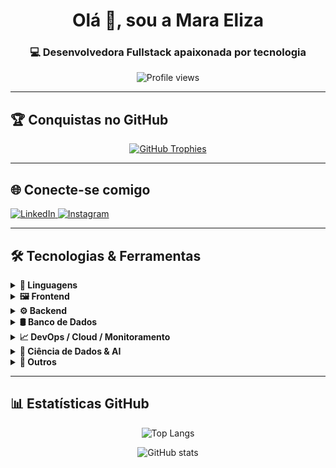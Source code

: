 <h1 align="center">Olá 👋, sou a Mara Eliza</h1>
<h3 align="center">💻 Desenvolvedora Fullstack apaixonada por tecnologia</h3>

<p align="center">
  <img src="https://komarev.com/ghpvc/?username=maraeliza&label=Profile%20views&color=0e75b6&style=flat" alt="Profile views" />
</p>

---

## 🏆 Conquistas no GitHub

<p align="center">
  <a href="https://github.com/ryo-ma/github-profile-trophy">
    <img src="https://github-profile-trophy.vercel.app/?username=maraeliza&theme=onedark" alt="GitHub Trophies" />
  </a>
</p>

---

## 🌐 Conecte-se comigo

<p align="left">
  <a href="https://linkedin.com/in/mara-eliza" target="_blank">
    <img src="https://raw.githubusercontent.com/rahuldkjain/github-profile-readme-generator/master/src/images/icons/Social/linked-in-alt.svg" alt="LinkedIn" height="30" width="40" />
  </a>
  <a href="https://instagram.com/_mara_eliza" target="_blank">
    <img src="https://raw.githubusercontent.com/rahuldkjain/github-profile-readme-generator/master/src/images/icons/Social/instagram.svg" alt="Instagram" height="30" width="40" />
  </a>
</p>

---

## 🛠️ Tecnologias & Ferramentas

<details>
  <summary><strong>🧠 Linguagens</strong></summary>
  <p>
    <img src="https://raw.githubusercontent.com/devicons/devicon/master/icons/javascript/javascript-original.svg" alt="JavaScript" title="JavaScript" width="40" height="40"/>
    <img src="https://raw.githubusercontent.com/devicons/devicon/master/icons/typescript/typescript-original.svg" alt="TypeScript" title="TypeScript" width="40" height="40"/>
    <img src="https://raw.githubusercontent.com/devicons/devicon/master/icons/java/java-original.svg" alt="Java" title="Java" width="40" height="40"/>
    <img src="https://raw.githubusercontent.com/devicons/devicon/master/icons/csharp/csharp-original.svg" alt="C#" title="C#" width="40" height="40"/>
    <img src="https://raw.githubusercontent.com/devicons/devicon/master/icons/python/python-original.svg" alt="Python" title="Python" width="40" height="40"/>
    <img src="https://www.vectorlogo.zone/logos/kotlinlang/kotlinlang-icon.svg" alt="Kotlin" title="Kotlin" width="40" height="40"/>
  </p>
</details>

<details>
  <summary><strong>🖼️ Frontend</strong></summary>
  <p>
    <img src="https://raw.githubusercontent.com/devicons/devicon/master/icons/html5/html5-original-wordmark.svg" alt="html5" title="HTML5" width="40" height="40"/>
    <img src="https://raw.githubusercontent.com/devicons/devicon/master/icons/css3/css3-original-wordmark.svg" alt="css3" title="CSS3" width="40" height="40"/>
    <img src="https://raw.githubusercontent.com/devicons/devicon/master/icons/bootstrap/bootstrap-plain-wordmark.svg" alt="bootstrap" title="Bootstrap" width="40" height="40"/>
    <img src="https://raw.githubusercontent.com/devicons/devicon/master/icons/react/react-original-wordmark.svg" alt="react" title="React" width="40" height="40"/>
    <img src="https://reactnative.dev/img/header_logo.svg" alt="reactnative" title="React Native" width="40" height="40"/>
    <img src="https://cdn.worldvectorlogo.com/logos/nextjs-2.svg" alt="nextjs" title="Next.js" width="40" height="40"/>
    <img src="https://www.vectorlogo.zone/logos/figma/figma-icon.svg" alt="figma" title="Figma" width="40" height="40"/>
    <img src="https://raw.githubusercontent.com/devicons/devicon/master/icons/photoshop/photoshop-line.svg" alt="photoshop" title="Photoshop" width="40" height="40"/>
  </p>
</details>

<details>
  <summary><strong>⚙️ Backend</strong></summary>
  <p>
    <img src="https://raw.githubusercontent.com/devicons/devicon/master/icons/nodejs/nodejs-original-wordmark.svg" alt="nodejs" title="Node.js" width="40" height="40"/>
    <img src="https://raw.githubusercontent.com/devicons/devicon/master/icons/express/express-original-wordmark.svg" alt="express" title="Express.js" width="40" height="40"/>
    <img src="https://raw.githubusercontent.com/devicons/devicon/master/icons/dot-net/dot-net-original-wordmark.svg" alt="dotnet" title=".NET" width="40" height="40"/>
    <img src="https://www.vectorlogo.zone/logos/springio/springio-icon.svg" alt="spring" title="Spring" width="40" height="40"/>
    <img src="https://www.vectorlogo.zone/logos/firebase/firebase-icon.svg" alt="firebase" title="Firebase" width="40" height="40"/>
  </p>
</details>

<details>
  <summary><strong>🛢️ Banco de Dados</strong></summary>
  <p>
    <img src="https://raw.githubusercontent.com/devicons/devicon/master/icons/postgresql/postgresql-original-wordmark.svg" alt="postgresql" title="PostgreSQL" width="40" height="40"/>
    <img src="https://raw.githubusercontent.com/devicons/devicon/master/icons/oracle/oracle-original.svg" alt="oracle" title="Oracle" width="40" height="40"/>
  </p>
</details>

<details>
  <summary><strong>📈 DevOps / Cloud / Monitoramento</strong></summary>
  <p>
    <img src="https://www.vectorlogo.zone/logos/microsoft_azure/microsoft_azure-icon.svg" alt="azure" title="Microsoft Azure" width="40" height="40"/>
    <img src="https://raw.githubusercontent.com/devicons/devicon/master/icons/docker/docker-original-wordmark.svg" alt="docker" title="Docker" width="40" height="40"/>
    <img src="https://www.vectorlogo.zone/logos/grafana/grafana-icon.svg" alt="grafana" title="Grafana" width="40" height="40"/>
    <img src="https://www.vectorlogo.zone/logos/elastic/elastic-icon.svg" alt="elasticsearch" title="Elasticsearch" width="40" height="40"/>
    <img src="https://www.vectorlogo.zone/logos/elasticco_kibana/elasticco_kibana-icon.svg" alt="kibana" title="Kibana" width="40" height="40"/>
    <img src="https://www.vectorlogo.zone/logos/rabbitmq/rabbitmq-icon.svg" alt="rabbitMQ" title="RabbitMQ" width="40" height="40"/>
    <img src="https://www.vectorlogo.zone/logos/heroku/heroku-icon.svg" alt="heroku" title="Heroku" width="40" height="40"/>
  </p>
</details>

<details>
  <summary><strong>🧪 Ciência de Dados & AI</strong></summary>
  <p>
    <img src="https://upload.wikimedia.org/wikipedia/commons/0/05/Scikit_learn_logo_small.svg" alt="scikit_learn" title="Scikit-learn" width="40" height="40"/>
    <img src="https://www.vectorlogo.zone/logos/tensorflow/tensorflow-icon.svg" alt="tensorflow" title="TensorFlow" width="40" height="40"/>
    <img src="https://raw.githubusercontent.com/devicons/devicon/2ae2a900d2f041da66e950e4d48052658d850630/icons/pandas/pandas-original.svg" alt="pandas" title="Pandas" width="40" height="40"/>
    <img src="https://www.vectorlogo.zone/logos/opencv/opencv-icon.svg" alt="opencv" title="OpenCV" width="40" height="40"/>
  </p>
</details>

<details>
  <summary><strong>🧩 Outros</strong></summary>
  <p>
    <img src="https://raw.githubusercontent.com/devicons/devicon/master/icons/git/git-original.svg" alt="git" title="Git" width="40" height="40"/>
    <img src="https://raw.githubusercontent.com/devicons/devicon/master/icons/linux/linux-original.svg" alt="linux" title="Linux" width="40" height="40"/>
    <img src="https://www.vectorlogo.zone/logos/unity3d/unity3d-icon.svg" alt="unity" title="Unity" width="40" height="40"/>
    <img src="https://raw.githubusercontent.com/kenangundogan/fontisto/036b7eca71aab1bef8e6a0518f7329f13ed62f6b/icons/svg/brand/unreal-engine.svg" alt="unreal" title="Unreal Engine" width="40" height="40"/>
    <img src="https://www.chartjs.org/media/logo-title.svg" alt="chartjs" title="Chart.js" width="40" height="40"/>
  </p>
</details>

---

## 📊 Estatísticas GitHub

<p align="center">
  <img src="https://github-readme-stats.vercel.app/api/top-langs/?username=maraeliza&layout=compact&theme=tokyonight" alt="Top Langs" />
</p>

<p align="center">
  <img src="https://github-readme-stats.vercel.app/api?username=maraeliza&show_icons=true&theme=tokyonight" alt="GitHub stats" />
</p>
